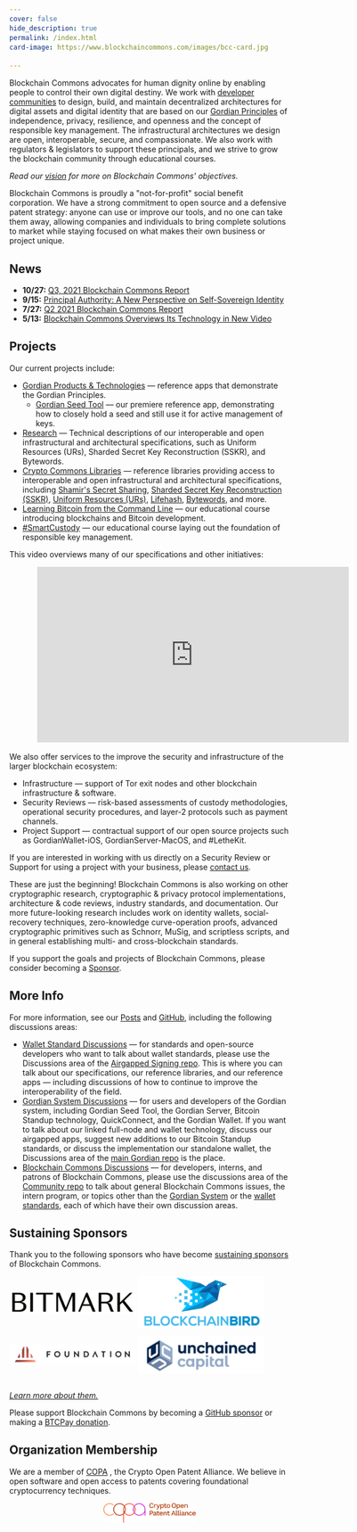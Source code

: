 ```yaml
---
cover: false
hide_description: true
permalink: /index.html
card-image: https://www.blockchaincommons.com/images/bcc-card.jpg
 
---
```


Blockchain Commons advocates for human dignity online by enabling people to control their own digital destiny. We work with [developer communities](https://github.com/BlockchainCommons/Airgapped-Wallet-Community) to design, build, and maintain decentralized architectures for digital assets and digital identity that are based on our [Gordian Principles](https://github.com/BlockchainCommons/Gordian#gordian-principles) of independence, privacy, resilience, and openness and the concept of responsible key management. The infrastructural architectures we design are open, interoperable, secure, and compassionate. We also work with regulators & legislators to support these principals, and we strive to grow the blockchain community through educational courses. 

_Read our [vision](vision.md) for more on Blockchain Commons' objectives._

Blockchain Commons is proudly a "not-for-profit" social benefit corporation. We have a strong commitment to open source and a defensive patent strategy: anyone can use or improve our tools, and no one can take them away, allowing companies and individuals to bring complete solutions to market while staying focused on what makes their own business or project unique.

## News
* **10/27:** [Q3, 2021 Blockchain Commons Report](https://www.blockchaincommons.com/quarterlies/Q3-2021-Report/)
* **9/15:** [Principal Authority: A New Perspective on Self-Sovereign Identity](https://www.blockchaincommons.com/articles/Principal-Authority/)
* **7/27:** [Q2 2021 Blockchain Commons Report](https://www.blockchaincommons.com/quarterlies/Q2-2021-Report/)
* **5/13:** [Blockchain Commons Overviews Its Technology in New Video](https://www.blockchaincommons.com/introduction/Technical-Overview-Video/)

## Projects

Our current projects include:

* [Gordian Products & Technologies](https://github.com/BlockchainCommons/Gordian) — reference apps that demonstrate the Gordian Principles.
   * [Gordian Seed Tool](https://github.com/BlockchainCommons/GordianSeedTool-iOS) — our premiere reference app, demonstrating how to closely hold a seed and still use it for active management of keys.
* [Research](https://github.com/BlockchainCommons/Research) — Technical descriptions of our interoperable and open infrastructural and architectural specifications, such as Uniform Resources (URs), Sharded Secret Key Reconstruction (SSKR), and Bytewords.
* [Crypto Commons Libraries](https://github.com/BlockchainCommons/crypto-commons) — reference libraries providing access to interoperable and open infrastructural and architectural specifications, including [Shamir's Secret Sharing](https://github.com/BlockchainCommons/bc-shamir), [Sharded Secret Key Reconstruction (SSKR)](https://github.com/BlockchainCommons/bc-sskr), [Uniform Resources (URs)](https://github.com/BlockchainCommons/bc-ur), [Lifehash](https://github.com/BlockchainCommons/bc-lifehash), [Bytewords](https://github.com/BlockchainCommons/bc-bytewords), and more.
* [Learning Bitcoin from the Command Line](https://github.com/BlockchainCommons/Learning-Bitcoin-from-the-Command-Line) — our educational course introducing blockchains and Bitcoin development.
* [#SmartCustody](https://www.smartcustody.com/) — our educational course laying out the foundation of responsible key management.

This video overviews many of our specifications and other initiatives:

<p style="margin-left:50px">
<iframe width="560" height="315" src="https://www.youtube.com/embed/RYgOFSdUqWY" title="YouTube video player" frameborder="0" allow="accelerometer; autoplay; clipboard-write; encrypted-media; gyroscope; picture-in-picture" allowfullscreen></iframe>
</p>

We also offer services to the improve the security and infrastructure of the larger blockchain ecosystem:

* Infrastructure — support of Tor exit nodes and other blockchain infrastructure & software.
* Security Reviews — risk-based assessments of custody methodologies, operational security procedures, and layer-2 protocols such as payment channels.
* Project Support — contractual support of our open source projects such as GordianWallet-iOS, GordianServer-MacOS, and #LetheKit.

If you are interested in working with us directly on a Security Review or Support for using a project with your business, please [contact us](mailto:team@blockchaincommons.com).

These are just the beginning! Blockchain Commons is also working on other cryptographic research, cryptographic & privacy protocol implementations, architecture & code reviews, industry standards, and documentation. Our more future-looking research includes work on identity wallets, social-recovery techniques, zero-knowledge curve-operation proofs, advanced cryptographic primitives such as Schnorr, MuSig, and scriptless scripts, and in general establishing multi- and cross-blockchain standards.

If you support the goals and projects of Blockchain Commons, please consider becoming a [Sponsor](https://www.blockchaincommons.com/sponsors.html).

## More Info

For more information, see our [Posts](https://www.blockchaincommons.com/posts/) and [GitHub](https://github.com/BlockchainCommons), including the following discussions areas:
* [Wallet Standard Discussions](https://github.com/BlockchainCommons/AirgappedSigning/discussions) — for standards and open-source developers who want to talk about wallet standards, please use the Discussions area of the [Airgapped Signing repo](https://github.com/BlockchainCommons/AirgappedSigning). This is where you can talk about our specifications, our reference libraries, and our reference apps — including discussions of how to continue to improve the interoperability of the field.
* [Gordian System Discussions](https://github.com/BlockchainCommons/Gordian/discussions) — for users and developers of the Gordian system, including Gordian Seed Tool, the Gordian Server, Bitcoin Standup technology, QuickConnect, and the Gordian Wallet. If you want to talk about our linked full-node and wallet technology, discuss our airgapped apps, suggest new additions to our Bitcoin Standup standards, or discuss the implementation our standalone wallet, the Discussions area of the [main Gordian repo](https://github.com/BlockchainCommons/Gordian) is the place.
* [Blockchain Commons Discussions](https://github.com/BlockchainCommons/Community/discussions) — for developers, interns, and patrons of Blockchain Commons, please use the discussions area of the [Community repo](https://github.com/BlockchainCommons/Community) to talk about general Blockchain Commons issues, the intern program, or topics other than the [Gordian System](https://github.com/BlockchainCommons/Gordian/discussions) or the [wallet standards](https://github.com/BlockchainCommons/AirgappedSigning/discussions), each of which have their own discussion areas.

## Sustaining Sponsors

Thank you to the following sponsors who have become [sustaining sponsors](https://github.com/sponsors/BlockchainCommons) of Blockchain Commons.
  
[<img src="images/sponsors/bitmark-logo.png" width="45%" align="center">](https://bitmark.com/)
[<img src="images/sponsors/blockchainbird.png" width="45%" align="center">](https://github.com/blockchainbird/bird)

[<img src="images/sponsors/foundation-logo.jpg" width="45%" align="center">](https://foundationdevices.com/)
[<img src="images/sponsors/unchained-capital.png" width="45%" align="center">](https://unchained-capital.com/)

<br clear="all">[*Learn more about them.*](sponsors)

Please support Blockchain Commons by becoming a [GitHub sponsor](https://github.com/sponsors/BlockchainCommons) or making a [BTCPay donation](https://btcpay.blockchaincommons.com/).

## Organization Membership

We are a member of [COPA](https://open-patent.org/) , the Crypto Open Patent Alliance. We believe in open software and open access to patents covering foundational cryptocurrency techniques.

<p align="center">
  <a href="https://open-patent.org/"><img src="images/copa-logo.png" width="33%" align="center"></a>
</p>
